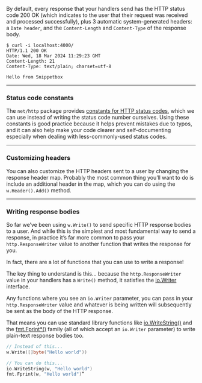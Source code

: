By default, every response that your handlers send has the HTTP status code 200 OK (which indicates to the user that their request was received and processed successfully), plus 3 automatic system-generated headers: a `Date header`, and the `Content-Length` and  `Content-Type` of the response body.

```
$ curl -i localhost:4000/
HTTP/1.1 200 OK
Date: Wed, 18 Mar 2024 11:29:23 GMT
Content-Length: 21
Content-Type: text/plain; charset=utf-8

Hello from Snippetbox
```

---
### Status code constants
The `net/http` package provides [constants for HTTP status codes](https://pkg.go.dev/net/http#pkg-constants), which we can use instead of writing the status code number ourselves. Using these constants is good practice because it helps prevent mistakes due to typos, and it can also help make your code clearer and self-documenting especially when dealing with less-commonly-used status codes.

---
### Customizing headers
You can also customize the HTTP headers sent to a user by changing the response header map. Probably the most common thing you’ll want to do is include an additional header in the map, which you can do using the `w.Header().Add()` method.

---
### Writing response bodies
So far we’ve been using `w.Write()` to send specific  HTTP response bodies to a user. And while this is the simplest and most fundamental way to send a response, in practice it’s far more common to pass your `http.ResponseWriter` value to another function that writes the response for you.

In fact, there are a lot of functions that you can use to write a response!

The key thing to understand is this… because the `http.ResponseWriter` value in your handlers has a `Write()` method, it satisfies the [io.Writer](https://pkg.go.dev/io#Writer) interface.

Any functions where you see an `io.Writer` parameter, you can pass in your `http.ResponseWriter` value and whatever is being written will subsequently be sent as the body of the HTTP response.

That means you can use standard library functions like [io.WriteString()](https://pkg.go.dev/io#WriteString) and the [fmt.Fprint*()](https://pkg.go.dev/fmt#Fprint) family (all of which accept an `io.Writer` parameter) to write plain-text response bodies too.

```go
// Instead of this...
w.Write([]byte("Hello world"))

// You can do this...
io.WriteString(w, "Hello world")
fmt.Fprint(w, "Hello world")”
```

